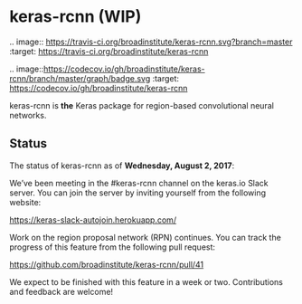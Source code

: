 keras-rcnn (WIP)
================

.. image:: https://travis-ci.org/broadinstitute/keras-rcnn.svg?branch=master
    :target: https://travis-ci.org/broadinstitute/keras-rcnn

.. image::https://codecov.io/gh/broadinstitute/keras-rcnn/branch/master/graph/badge.svg
    :target: https://codecov.io/gh/broadinstitute/keras-rcnn


keras-rcnn is **the** Keras package for region-based convolutional neural
networks.

Status
------

The status of keras-rcnn as of **Wednesday, August 2, 2017**:

We’ve been meeting in the #keras-rcnn channel on the keras.io Slack server. You can join the server by inviting yourself from the following website:

https://keras-slack-autojoin.herokuapp.com/

Work on the region proposal network (RPN) continues. You can track the progress of this feature from the following pull request:

https://github.com/broadinstitute/keras-rcnn/pull/41

We expect to be finished with this feature in a week or two. Contributions and feedback are welcome!
